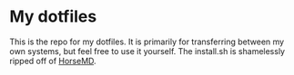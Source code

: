 # My dotfiles
This is the repo for my dotfiles. It is primarily for transferring between my own systems, but feel free to use it yourself.
The install.sh is shamelessly ripped off of [HorseMD](https://github.com/12pt).
